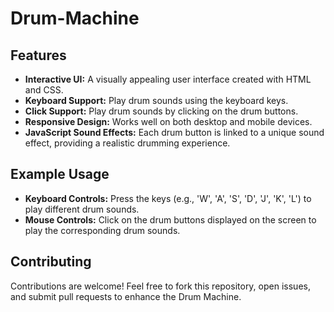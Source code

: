 # Drum-Machine

## Features

- **Interactive UI:** A visually appealing user interface created with HTML and CSS.
- **Keyboard Support:** Play drum sounds using the keyboard keys.
- **Click Support:** Play drum sounds by clicking on the drum buttons.
- **Responsive Design:** Works well on both desktop and mobile devices.
- **JavaScript Sound Effects:** Each drum button is linked to a unique sound effect, providing a realistic drumming experience.

## Example Usage

- **Keyboard Controls:** Press the keys (e.g., 'W', 'A', 'S', 'D', 'J', 'K', 'L') to play different drum sounds.
- **Mouse Controls:** Click on the drum buttons displayed on the screen to play the corresponding drum sounds.

## Contributing

Contributions are welcome! Feel free to fork this repository, open issues, and submit pull requests to enhance the Drum Machine.
